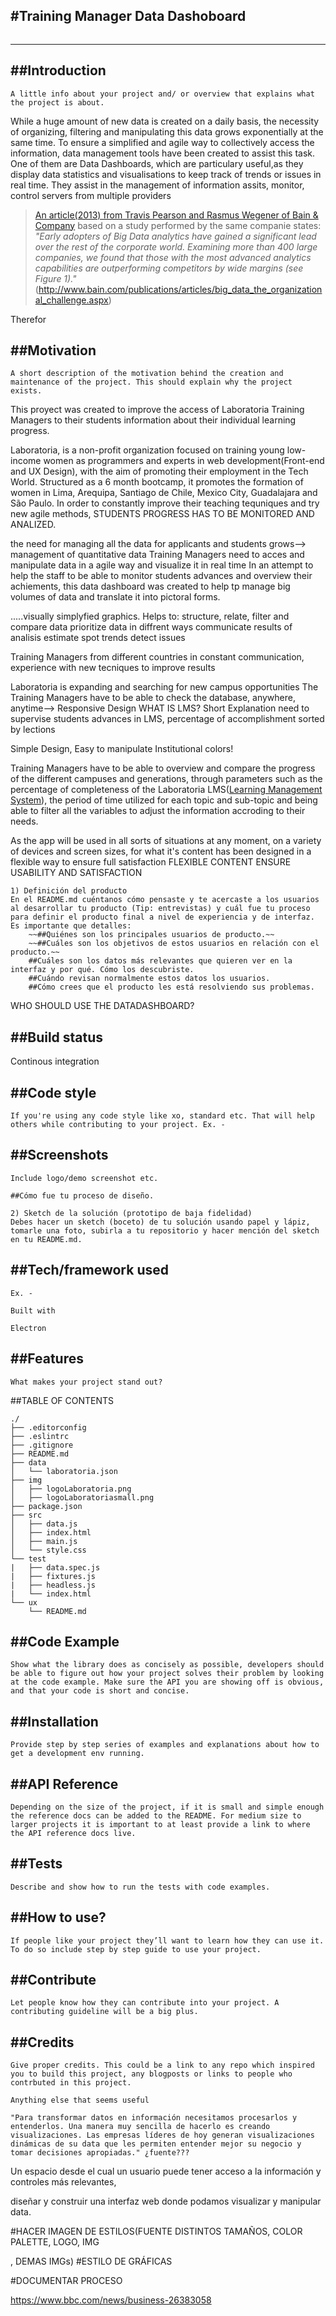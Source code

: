 
#Training Manager Data Dashoboard
-----------------------------------------
<img>

-----------------------------------------------------------------------------

##Introduction
------------------------------------------------------------------------------------------------
    A little info about your project and/ or overview that explains what the project is about.

While a huge amount of new data is created on a daily basis, the necessity of organizing, filtering and manipulating this data grows exponentially at the same time. To ensure a simplified and agile way to collectively access the information, data management tools have been created to assist this task. One of them are Data Dashboards, which are particulary useful,as they display data statistics and visualisations to keep track of trends or issues in real time. They assist in the management of information 
assits, monitor, control servers from multiple providers 

>[An article(2013) from Travis Pearson and Rasmus Wegener of Bain & Company](http://www.bain.com/publications/articles/big_data_the_organizational_challenge.aspx) 
 based on a study performed by the same companie states:
 *"Early adopters of Big Data analytics have gained a significant lead  over the rest of the corporate world. Examining more than 400 large companies, we found that those with the most advanced analytics capabilities are outperforming competitors by wide margins (see Figure 1)."*
 (http://www.bain.com/publications/articles/big_data_the_organizational_challenge.aspx)

Therefor



##Motivation
----------------------------------------------------------------------------------------------------------------------
    A short description of the motivation behind the creation and maintenance of the project. This should explain why the project exists.


This proyect was created to improve the access of Laboratoria Training Managers to their students information about their individual learning progress.

Laboratoria, is a non-profit organization focused on training young low-income women as programmers and experts in web development(Front-end and UX Design), with the aim of promoting their employment in the Tech World. Structured as a 6 month bootcamp, it promotes the formation of women in Lima, Arequipa, Santiago de Chile, Mexico City, Guadalajara and São Paulo. In order to constantly improve their teaching tequniques and try new agile methods, STUDENTS PROGRESS HAS TO BE MONITORED AND ANALIZED. 


the need for managing all the data for applicants and students grows--> management of quantitative data
Training Managers need to acces and manipulate data in a agile way and visualize it in real time
In an attempt to help the staff to be able to monitor students advances and overview their achiements, this data dashboard was created to help  tp manage big volumes of data and translate it into pictoral forms.

.....visually simplyfied graphics. 
Helps to: structure, relate, filter and compare data
          prioritize data in diffrent ways
          communicate results of analisis
          estimate 
          spot trends
          detect issues

Training Managers from different countries in constant communication, experience with new tecniques to
improve results

Laboratoria is expanding and searching for new campus opportunities
The Training Managers have to be able to check the database, anywhere, anytime--> Responsive Design
WHAT IS LMS? Short Explanation
need to supervise students advances in LMS, percentage of accomplishment sorted by lections

Simple Design, Easy to manipulate
Institutional colors!

Training Managers have to be able to overview and compare the progress of the different campuses and generations, through parameters such as the percentage of completeness of the Laboratoria LMS([Learning Management System](https://en.wikipedia.org/wiki/Learning_management_system)), the period of time utilized for each topic and sub-topic and being able to filter all the variables to adjust the information accroding to their needs.

As the app will be used in all sorts of situations at any moment, on a variety of devices and screen sizes, for what it's content has been designed in a flexible way to ensure full satisfaction
FLEXIBLE CONTENT
ENSURE USABILITY AND SATISFACTION



    1) Definición del producto
    En el README.md cuéntanos cómo pensaste y te acercaste a los usuarios al desarrollar tu producto (Tip: entrevistas) y cuál fue tu proceso para definir el producto final a nivel de experiencia y de interfaz. Es importante que detalles:
        ~~##Quiénes son los principales usuarios de producto.~~
        ~~##Cuáles son los objetivos de estos usuarios en relación con el producto.~~
        ##Cuáles son los datos más relevantes que quieren ver en la interfaz y por qué. Cómo los descubriste.
        ##Cuándo revisan normalmente estos datos los usuarios.
        ##Cómo crees que el producto les está resolviendo sus problemas.

WHO SHOULD USE THE DATADASHBOARD?


##Build status
----------------------------------------------------------------------------------------------------------------------
Continous integration 

##Code style
----------------------------------------------------------------------------------------------------------------------
    If you're using any code style like xo, standard etc. That will help others while contributing to your project. Ex. -

##Screenshots
----------------------------------------------------------------------------------------------------------------------
    Include logo/demo screenshot etc.

    ##Cómo fue tu proceso de diseño.

    2) Sketch de la solución (prototipo de baja fidelidad)
    Debes hacer un sketch (boceto) de tu solución usando papel y lápiz, tomarle una foto, subirla a tu repositorio y hacer mención del sketch en tu README.md.

##Tech/framework used
----------------------------------------------------------------------------------------------------------------------
    Ex. -

    Built with

    Electron

##Features
----------------------------------------------------------------------------------------------------------------------
    What makes your project stand out?


##TABLE OF CONTENTS

```text
./
├── .editorconfig
├── .eslintrc
├── .gitignore
├── README.md
├── data 
│   └── laboratoria.json
├── img
│   ├── logoLaboratoria.png
│   ├── logoLaboratoriasmall.png
├── package.json
├── src
│   ├── data.js
│   ├── index.html
│   ├── main.js
│   └── style.css
└── test
|   ├── data.spec.js
|   ├── fixtures.js
|   ├── headless.js
|   └── index.html
└── ux
    └── README.md
```


##Code Example
----------------------------------------------------------------------------------------------------------------------
    Show what the library does as concisely as possible, developers should be able to figure out how your project solves their problem by looking at the code example. Make sure the API you are showing off is obvious, and that your code is short and concise.

##Installation
----------------------------------------------------------------------------------------------------------------------
    Provide step by step series of examples and explanations about how to get a development env running.

##API Reference
----------------------------------------------------------------------------------------------------------------------
    Depending on the size of the project, if it is small and simple enough the reference docs can be added to the README. For medium size to larger projects it is important to at least provide a link to where the API reference docs live.

##Tests
----------------------------------------------------------------------------------------------------------------------
    Describe and show how to run the tests with code examples.

##How to use?
----------------------------------------------------------------------------------------------------------------------
    If people like your project they’ll want to learn how they can use it. To do so include step by step guide to use your project.

##Contribute
----------------------------------------------------------------------------------------------------------------------
    Let people know how they can contribute into your project. A contributing guideline will be a big plus.

##Credits
----------------------------------------------------------------------------------------------------------------------
    Give proper credits. This could be a link to any repo which inspired you to build this project, any blogposts or links to people who contrbuted in this project.

    Anything else that seems useful

    "Para transformar datos en información necesitamos procesarlos y entenderlos. Una manera muy sencilla de hacerlo es creando visualizaciones. Las empresas líderes de hoy generan visualizaciones dinámicas de su data que les permiten entender mejor su negocio y tomar decisiones apropiadas." ¿fuente???

Un espacio desde el cual un usuario puede tener acceso a la información y controles más relevantes,

diseñar y construir una interfaz web donde podamos visualizar y manipular data.


#HACER IMAGEN DE ESTILOS(FUENTE DISTINTOS TAMAÑOS, COLOR PALETTE, LOGO, IMG <NAV>, DEMAS IMGs)
#ESTILO DE GRÁFICAS

#DOCUMENTAR PROCESO

https://www.bbc.com/news/business-26383058

